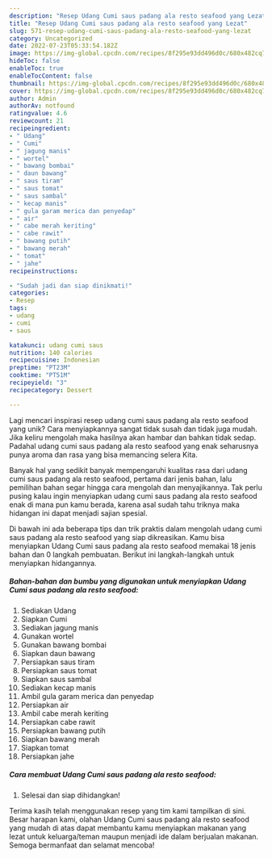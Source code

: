```yaml
---
description: "Resep Udang Cumi saus padang ala resto seafood yang Lezat"
title: "Resep Udang Cumi saus padang ala resto seafood yang Lezat"
slug: 571-resep-udang-cumi-saus-padang-ala-resto-seafood-yang-lezat
category: Uncategorized
date: 2022-07-23T05:33:54.182Z
image: https://img-global.cpcdn.com/recipes/8f295e93dd496d0c/680x482cq70/udang-cumi-saus-padang-ala-resto-seafood-foto-resep-utama.jpg
hideToc: false
enableToc: true
enableTocContent: false
thumbnail: https://img-global.cpcdn.com/recipes/8f295e93dd496d0c/680x482cq70/udang-cumi-saus-padang-ala-resto-seafood-foto-resep-utama.jpg
cover: https://img-global.cpcdn.com/recipes/8f295e93dd496d0c/680x482cq70/udang-cumi-saus-padang-ala-resto-seafood-foto-resep-utama.jpg
author: Admin
authorAv: notfound
ratingvalue: 4.6
reviewcount: 21
recipeingredient:
- " Udang"
- " Cumi"
- " jagung manis"
- " wortel"
- " bawang bombai"
- " daun bawang"
- " saus tiram"
- " saus tomat"
- " saus sambal"
- " kecap manis"
- " gula garam merica dan penyedap"
- " air"
- " cabe merah keriting"
- " cabe rawit"
- " bawang putih"
- " bawang merah"
- " tomat"
- " jahe"
recipeinstructions:

- "Sudah jadi dan siap dinikmati!"
categories:
- Resep
tags:
- udang
- cumi
- saus

katakunci: udang cumi saus 
nutrition: 140 calories
recipecuisine: Indonesian
preptime: "PT23M"
cooktime: "PT51M"
recipeyield: "3"
recipecategory: Dessert

---
```





Lagi mencari inspirasi resep udang cumi saus padang ala resto seafood yang unik? Cara menyiapkannya sangat tidak susah dan tidak juga mudah. Jika keliru mengolah maka hasilnya akan hambar dan bahkan tidak sedap. Padahal udang cumi saus padang ala resto seafood yang enak seharusnya punya aroma dan rasa yang bisa memancing selera Kita.







Banyak hal yang sedikit banyak mempengaruhi kualitas rasa dari udang cumi saus padang ala resto seafood, pertama dari jenis bahan, lalu pemilihan bahan segar hingga cara mengolah dan menyajikannya. Tak perlu pusing kalau ingin menyiapkan udang cumi saus padang ala resto seafood enak di mana pun kamu berada, karena asal sudah tahu triknya maka hidangan ini dapat menjadi sajian spesial.






Di bawah ini ada beberapa tips dan trik praktis dalam mengolah udang cumi saus padang ala resto seafood yang siap dikreasikan. Kamu bisa menyiapkan Udang Cumi saus padang ala resto seafood memakai 18 jenis bahan dan 0 langkah pembuatan. Berikut ini langkah-langkah untuk menyiapkan hidangannya.

<!--inarticleads1-->

##### Bahan-bahan dan bumbu yang digunakan untuk menyiapkan Udang Cumi saus padang ala resto seafood:

1. Sediakan  Udang
1. Siapkan  Cumi
1. Sediakan  jagung manis
1. Gunakan  wortel
1. Gunakan  bawang bombai
1. Siapkan  daun bawang
1. Persiapkan  saus tiram
1. Persiapkan  saus tomat
1. Siapkan  saus sambal
1. Sediakan  kecap manis
1. Ambil  gula garam merica dan penyedap
1. Persiapkan  air
1. Ambil  cabe merah keriting
1. Persiapkan  cabe rawit
1. Persiapkan  bawang putih
1. Siapkan  bawang merah
1. Siapkan  tomat
1. Persiapkan  jahe




<!--inarticleads2-->

##### Cara membuat Udang Cumi saus padang ala resto seafood:


1. Selesai dan siap dihidangkan!



Terima kasih telah menggunakan resep yang tim kami tampilkan di sini. Besar harapan kami, olahan Udang Cumi saus padang ala resto seafood yang mudah di atas dapat membantu kamu menyiapkan makanan yang lezat untuk keluarga/teman maupun menjadi ide dalam berjualan makanan. Semoga bermanfaat dan selamat mencoba!
